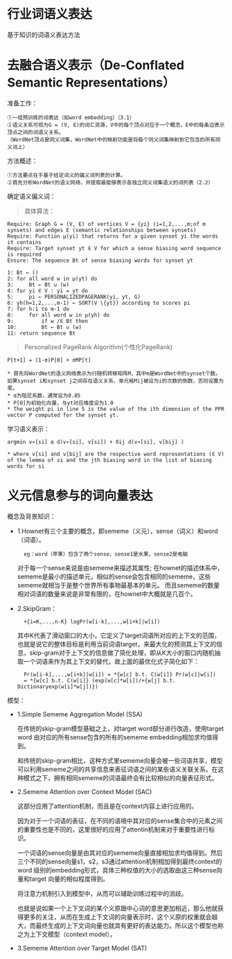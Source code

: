 # 行业词语义表达
基于知识的词语义表达方法

去融合语义表示（De-Conflated Semantic Representations）
=====
准备工作：

    ①一组预训练的词表达（如word embedding）（3.1）
    ②语义关系可视为G = (V, E)的词汇资源，V中的每个顶点对应于一个概念，E中的每条边表示顶点之间的词语义关系。
    （WordNet顶点是同义词集，WordNet中的映射功能是将每个同义词集映射到它包含的所有同义词上）
方法概述：

    ①方法要点在于基于给定词义的偏义词列表的计算。
    ②首先分析WordNet的语义网络，并提取最能够表示各独立同义词集语义的词列表（2.2）
确定语义偏义词：
> 具体算法：
    
    Require: Graph G = (V, E) of vertices V = {yi} (i=1,2,...,m;of m synsets) and edges E (semantic relationships between synsets)
    Require: Function µ(yi) that returns for a given synset yi the words it contains
    Require: Target synset yt ∈ V for which a sense biasing word sequence is required
    Ensure: The sequence Bt of sense biasing words for synset yt
    
    1: Bt ← ()
    2: for all word w in µ(yt) do
    3:     Bt ← Bt ∪ (w)
    4: for yi ∈ V : yi = yt do
    5:     pi ← PERSONALIZEDPAGERANK(yi, yt, G)
    6: yh(h=1,2,...,m-1) ← SORT(V \{yt}) according to scores pi
    7: for h:1 to m-1 do
    8:     for all word w in µ(yh) do
    9:         if w /∈ Bt then
    10:        Bt ← Bt ∪ (w)
    11: return sequence Bt
    
>  Personalized PageRank Algorithm(个性化PageRank)

    P[t+1] = (1-σ)P[0] + σMP[t]
    
    * 首先将WordNet的语义网络表示为行随机转移矩阵M，其中m是WordNet中的synset个数。如果synset i和synset j之间存在语义关系，单元格Mij被设为i的次数的倒数，否则设置为零。
    * σ为阻尼系数，通常设为0.85
    * P[0]为初始化向量，与yt对应维度设为1.0
    * The weight pi in line 5 is the value of the ith dimension of the PPR vector P computed for the synset yt.
学习语义表示：

    argmin v∗[si] α d(v∗[si], v[si]) + δij d(v∗[si], v[bij] )
    
    * where v[si] and v[bij] are the respective word representations (∈ V) of the lemma of si and the jth biasing word in the list of biasing words for si
    
义元信息参与的词向量表达
=====
概念及背景知识：

* 1.Hownet有三个主要的概念，即sememe（义元），sense（词义）和word（词语）。
    
        eg：word（苹果）包含了两个sense，sense1是水果，sense2是电脑
    
    对于每一个sense来说是由sememe来描述其属性;
    在hownet的描述体系中，sememe是最小的描述单元，相似的sense会包含相同的sememe，这些sememe就相当于是整个世界所有事物最基本的单元。
    而且sememe的数量相对词语的数量来说是非常有限的，在hownet中大概就是几百个。
* 2.SkipGram：
    
        +{i=K,...,n-K} logPr(w[i-k],...,w[i+k]|w[i]) 
  其中K代表了滑动窗口的大小，它定义了target词语所对应的上下文的范围，也就是说它的整体目标是利用当前词语target，来最大化的预测其上下文的信息，skip-gram对于上下文的信息做了简化处理，即从K大小的窗口内随机抽取一个词语来作为其上下文的替代，故上面的最优化式子简化如下： 
  
        Pr(w[i-k],...,w[i+k]|w[i]) = *{w[c] b.t. C(w[i]} Pr(w[c]|w[i]) 
        = *{w[c] b.t. C(w[i]} (exp(w[c]*w[i])/+{w[j] b.t. Dictionaryexp(w[i]*w[j])})

模型：
* 1.Simple Sememe Aggregation Model (SSA) 

    在传统的skip-gram模型基础之上，对target word部分进行改造，使用target word 由对应的所有sense包含的所有的sememe embedding相加求均值得到。
    
    和传统的skip-gram相比，这种方式里sememe向量会被一些词语共享，模型可以利用sememe之间的共享信息来表征词语之间的某些语义关联关系。在这种模式之下，拥有相同sememe的词语最终会有比较相似的向量表征形式。 
    
* 2.Sememe Attention over Context Model (SAC) 

    这部分应用了attention机制，而且是在context内容上进行应用的。
    
    因为对于一个词语的表征，在不同的语境中其对应的sense集合中的元素之间的重要性也是不同的，这里很好的应用了attentin机制来对于重要性进行标识。
    
    一个词语的sense向量是由其对应的sememe向量直接相加求均值得到。然后三个不同的sense向量s1，s2，s3通过attention机制相加得到最终context的word 级别的embedding形式，具体三种权值的大小的选取由这三种sense向量和target 向量的相似程度得到。
    
    将注意力机制引入到模型中，从而可以辅助训练过程中的消歧。
    
    也就是说如果一个上下文词的某个义原跟中心词的意思更加相近，那么他就获得更多的关注，从而在生成上下文词的向量表示时，这个义原的权重就会越大，而最终生成的上下文词向量也就具有更好的表达能力。所以这个模型也称之为上下文模型（context model）。
    
* 3.Sememe Attention over Target Model (SAT) 
    
        
        
    
    
    
    
    
    
    
